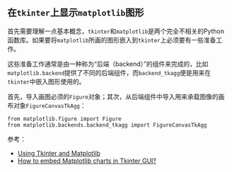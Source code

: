 ## 在`tkinter`上显示`matplotlib`图形

首先需要理解一点基本概念，`tkinter`和`matplotlib`是两个完全不相关的Python函数库。如果要将`matplotlib`所画的图形嵌入到`tkinter`上必须要有一些准备工作。

这些准备工作通常是由一种称为“后端（backend）”的组件来完成的，比如`matplotlib.backend`提供了不同的后端组件，而`backend_tkagg`便是用来在`tkinter`中嵌入图形使用的。

首先，导入画图必须的`Figure`对象；其次，从后端组件中导入用来承载图像的画布对象`FigureCanvasTkAgg`：

```
from matplotlib.figure import Figure 
from matplotlib.backends.backend_tkagg import FigureCanvasTkAgg
```

参考：

- [Using Tkinter and Matplotlib](https://ishantheperson.github.io/posts/tkinter-matplotlib/)
- [How to embed Matplotlib charts in Tkinter GUI?](https://www.geeksforgeeks.org/how-to-embed-matplotlib-charts-in-tkinter-gui/)